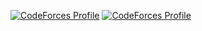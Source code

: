 [![CodeForces Profile](https://cf.leed.at?id=KongSoonE)](https://codeforces.com/profile/KongSoonE)
[![CodeForces Profile](https://cf.leed.at?id=052_from_031)](https://codeforces.com/profile/052_from_031)
